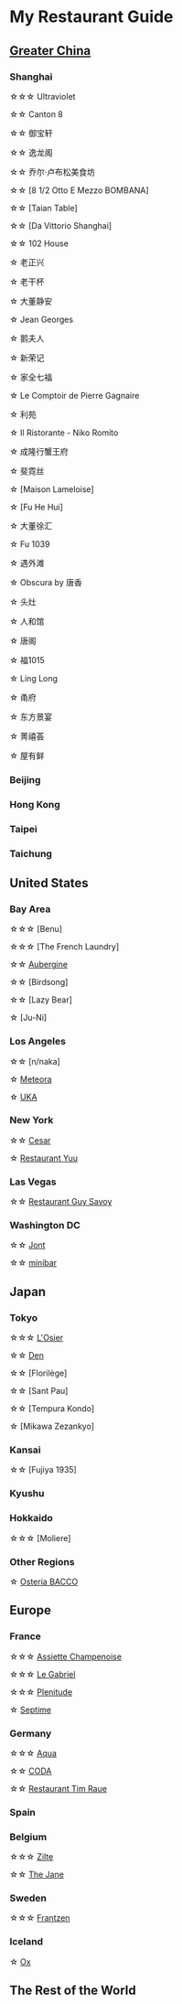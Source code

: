 # My Restaurant Guide
## [Greater China](/food/china.md)
### Shanghai
☆☆☆ Ultraviolet

☆☆ Canton 8 

☆☆ 御宝轩

☆☆ 逸龙阁

☆☆ 乔尔·卢布松美食坊 

☆☆ [8 1/2 Otto E Mezzo BOMBANA] 

☆☆ [Taian Table]

☆☆ [Da Vittorio Shanghai]

☆☆ 102 House 

☆ 老正兴

☆ 老干杯

☆ 大董静安

☆ Jean Georges

☆ 鹅夫人

☆ 新荣记

☆ 家全七福

☆ Le Comptoir de Pierre Gagnaire

☆ 利苑

☆ Il Ristorante - Niko Romito

☆ 成隆行蟹王府

☆ 斐霓丝

☆ [Maison Lameloise]

☆ [Fu He Hui]

☆ 大董徐汇

☆ Fu 1039

☆ 遇外滩

☆ Obscura by 唐香

☆ 头灶

☆ 人和馆

☆ 唐阁

☆ 福1015

☆ Ling Long

☆ 甬府

☆ 东方景宴

☆ 菁禧荟

☆ 屋有鲜

### Beijing

### Hong Kong

### Taipei

### Taichung

## United States
### Bay Area
☆☆☆ [Benu]

☆☆☆ [The French Laundry]

☆☆ [Aubergine](https://www.instagram.com/p/DJhj7MCy-wm/?hl=en)

☆☆ [Birdsong]

☆☆ [Lazy Bear]

☆ [Ju-Ni]

### Los Angeles
☆☆ [n/naka]

☆ [Meteora](https://www.instagram.com/p/DE0ywebye56/?hl=en)

☆ [UKA](https://www.instagram.com/p/DFEBs0KyrOh/?hl=en)

### New York
☆☆ [Cesar](https://www.instagram.com/p/DHLMjZURaIY/?hl=en)

☆ [Restaurant Yuu](https://www.instagram.com/p/DHLrWHPRTCw/?hl=en)

### Las Vegas
☆☆ [Restaurant Guy Savoy](https://www.instagram.com/p/DIWeINOJYfc/?hl=en)

### Washington DC
☆☆ [Jont](https://www.instagram.com/p/DHzJSSiSdM3/?hl=en)

☆☆ [minibar](https://www.instagram.com/p/DHw12t8ScH4/?hl=en)

## Japan
### Tokyo
☆☆☆ [L'Osier](https://www.instagram.com/p/DEX35zKSzMG/?hl=en)

☆☆ [Den](https://www.instagram.com/p/DG_isXjyVta/?hl=en)

☆☆ [Florilège]

☆☆ [Sant Pau]

☆☆ [Tempura Kondo]

☆ [Mikawa Zezankyo]

### Kansai
☆☆ [Fujiya 1935]

### Kyushu

### Hokkaido
☆☆☆ [Moliere]

### Other Regions
☆ [Osteria BACCO](https://www.instagram.com/p/DHLvnZYRxt5/?hl=en)

## Europe
### France
☆☆☆ [Assiette Champenoise](https://www.instagram.com/p/DHLxmhkR1Yx/?hl=en)

☆☆☆ [Le Gabriel](https://www.instagram.com/p/DHLwRuqxOyt/?hl=en)

☆☆☆ [Plenitude](https://www.instagram.com/p/DF324XGSw4S/?hl=en)

☆ [Septime](https://www.instagram.com/p/DF69MvDxgJF/?hl=en)

### Germany
☆☆☆ [Aqua](https://www.instagram.com/p/DHOnXDzPi9K/?hl=en)

☆☆ [CODA](https://www.instagram.com/p/DF4ecM9R8SQ/?hl=en)

☆☆ [Restaurant Tim Raue](https://www.instagram.com/p/DFTqmq7KLxn/?hl=en)

### Spain

### Belgium
☆☆☆ [Zilte](https://www.instagram.com/p/DF32IbPSWuf/?hl=en)

☆☆ [The Jane](https://www.instagram.com/p/DHK3DIUxwhs/?hl=en)

### Sweden
☆☆☆ [Frantzen](https://www.instagram.com/p/DF31JgHyiCJ/?hl=en)

### Iceland
☆ [Ox](https://www.instagram.com/p/DFTq7raqVYq/?hl=en)

## The Rest of the World

